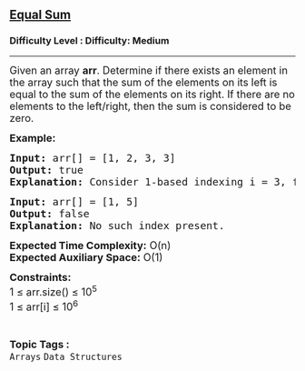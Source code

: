 <h2><a href="https://www.geeksforgeeks.org/problems/equal-sum0810/1?page=2&difficulty=Medium&status=unsolved,attempted&sortBy=accuracy">Equal Sum</a></h2><h3>Difficulty Level : Difficulty: Medium</h3><hr><div class="problems_problem_content__Xm_eO"><p><span style="font-size: 18px;">Given an array <strong>a</strong><strong>rr</strong>. Determine if there exists an element in the array such that the sum of the elements on its left is equal to the sum of the elements on its right. If there are no elements to the left/right, then the sum is considered to be zero.&nbsp;</span></p>
<p><span style="font-size: 18px;"><strong>Example:</strong></span></p>
<pre><span style="font-size: 18px;"><strong>Input: </strong>arr[] = [1, 2, 3, 3]
<strong>Output:</strong> true
<strong>Explanation:</strong> Consider 1-based indexing i = 3, for [1, 2] sum is 3 and for [3] sum is also 3.
</span></pre>
<pre><span style="font-size: 18px;"><strong>Input: </strong>arr[] = [1, 5]
<strong>Output:</strong> false
<strong>Explanation:</strong>&nbsp;No such index present.
</span></pre>
<p><span style="font-size: 18px;"><strong>Expected Time Complexity:</strong> O(n)<br><strong>Expected Auxiliary Space:</strong> O(1)</span></p>
<p><span style="font-size: 18px;"><strong>Constraints:</strong><br>1 ≤ arr.size() ≤ 10<sup>5</sup>&nbsp;<br>1 ≤ arr[i] ≤ 10<sup>6</sup></span></p></div><br><p><span style=font-size:18px><strong>Topic Tags : </strong><br><code>Arrays</code>&nbsp;<code>Data Structures</code>&nbsp;